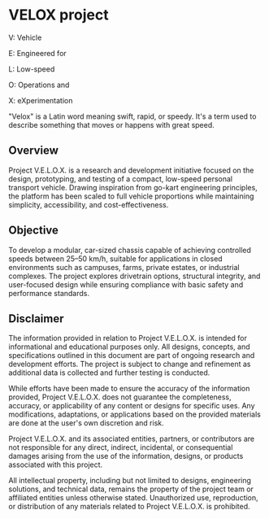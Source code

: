 # VELOX project

V: Vehicle

E: Engineered for

L: Low-speed

O: Operations and

X: eXperimentation

"Velox" is a Latin word meaning swift, rapid, or speedy. It's a term used to describe something that moves or happens with great speed.

## Overview
Project V.E.L.O.X. is a research and development initiative focused on the design, prototyping, and testing of a compact, low-speed personal transport vehicle. Drawing inspiration from go-kart engineering principles, the platform has been scaled to full vehicle proportions while maintaining simplicity, accessibility, and cost-effectiveness.

## Objective
To develop a modular, car-sized chassis capable of achieving controlled speeds between 25–50 km/h, suitable for applications in closed environments such as campuses, farms, private estates, or industrial complexes. The project explores drivetrain options, structural integrity, and user-focused design while ensuring compliance with basic safety and performance standards.

## Disclaimer
The information provided in relation to Project V.E.L.O.X. is intended for informational and educational purposes only. All designs, concepts, and specifications outlined in this document are part of ongoing research and development efforts. The project is subject to change and refinement as additional data is collected and further testing is conducted.

While efforts have been made to ensure the accuracy of the information provided, Project V.E.L.O.X. does not guarantee the completeness, accuracy, or applicability of any content or designs for specific uses. Any modifications, adaptations, or applications based on the provided materials are done at the user's own discretion and risk.

Project V.E.L.O.X. and its associated entities, partners, or contributors are not responsible for any direct, indirect, incidental, or consequential damages arising from the use of the information, designs, or products associated with this project.

All intellectual property, including but not limited to designs, engineering solutions, and technical data, remains the property of the project team or affiliated entities unless otherwise stated. Unauthorized use, reproduction, or distribution of any materials related to Project V.E.L.O.X. is prohibited.
